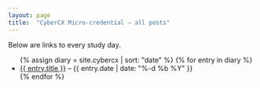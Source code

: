 ```yaml
---
layout: page
title:  "CyberCX Micro-credential – all posts"
---
```


Below are links to every study day.

<ul>
{% assign diary = site.cybercx | sort: "date" %}
{% for entry in diary %}
  <li><a href="{{ entry.url }}">{{ entry.title }}</a> – {{ entry.date | date: "%-d %b %Y" }}</li>
{% endfor %}
</ul>
